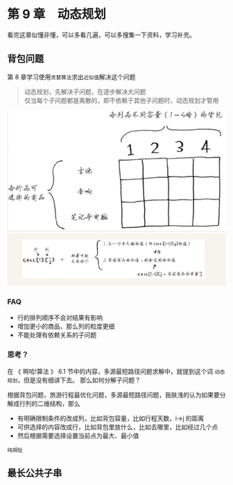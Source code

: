 # 第 9 章　动态规划 

看完这章似懂非懂，可以多看几遍，可以多搜集一下资料，学习补充。  

## 背包问题

第 8 章学习使用`贪婪算法`求出`近似值`解决这个问题   

> 动态规划，先解决子问题，在逐步解决大问题  
> 仅当每个子问题都是离散的，即不依赖于其他子问题时，动态规划才管用  

![背包问题](./beibao.jpg)    
![背包问题](./cell.jpg)    

### FAQ 

- 行的排列顺序不会对结果有影响
- 增加更小的商品，那么列的粒度更细
- 不能处理有依赖关系的子问题

### 思考？
在 《 啊哈!算法 》 6.1 节中的内容，多源最短路径问题求解中，就提到这个词 `动态规划`，但是没有细讲下去。 
那么如何分解子问题？  

根据背包问题，旅游行程最优化问题，多源最短路径问题，我肤浅的认为如果要分解成行列的二维结构，那么  
- 有明确限制条件的改成列，比如背包容量，比如行程天数，i->j 的距离  
- 可供选择的内容改成行，比如背包里放什么，比如去哪里，比如经过几个点  
- 然后根据需要选择设置当前点为最大、最小值  

`纯胡扯`  

## 最长公共子串  

